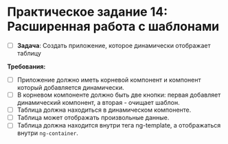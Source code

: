 # Практическое задание 14: Расширенная работа с шаблонами

- [ ] **Задача**: Создать приложение, которое динамически отображает таблицу

**Требования:**

- [ ] Приложение должно иметь корневой компонент и компонент который добавляется динамически.
- [ ] В корневом компоненте должно быть две кнопки: первая добавляет динамический компонент, а вторая - очищает шаблон.
- [ ] Таблица должна находиться в динамическом компоненте.
- [ ] Таблица может отображать произвольные данные.
- [ ] Таблица должна находится внутри тега ng-template, а отображаться внутри `ng-container`.

